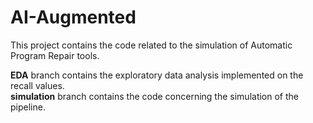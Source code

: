 # AI-Augmented

This project contains the code related to the simulation of Automatic Program Repair tools. 

**EDA** branch contains the exploratory data analysis implemented on the recall values. <br/>
**simulation** branch contains the code concerning the simulation of the pipeline. <br/>
